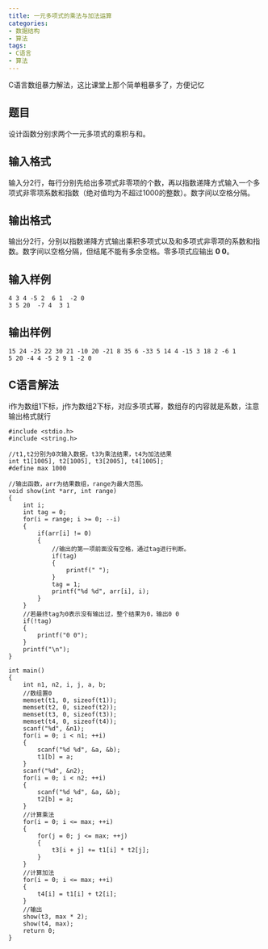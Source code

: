 ```yaml
---
title: 一元多项式的乘法与加法运算
categories: 
- 数据结构
- 算法
tags: 
- C语言
- 算法
---
```


C语言数组暴力解法，这比课堂上那个简单粗暴多了，方便记忆

<!-- more -->

## 题目
设计函数分别求两个一元多项式的乘积与和。

## 输入格式

输入分2行，每行分别先给出多项式非零项的个数，再以指数递降方式输入一个多项式非零项系数和指数（绝对值均为不超过1000的整数）。数字间以空格分隔。

## 输出格式

输出分2行，分别以指数递降方式输出乘积多项式以及和多项式非零项的系数和指数。数字间以空格分隔，但结尾不能有多余空格。零多项式应输出 **0 0**。

## 输入样例

```
4 3 4 -5 2  6 1  -2 0
3 5 20  -7 4  3 1
```

## 输出样例

```
15 24 -25 22 30 21 -10 20 -21 8 35 6 -33 5 14 4 -15 3 18 2 -6 1
5 20 -4 4 -5 2 9 1 -2 0
```

## C语言解法

i作为数组1下标，j作为数组2下标，对应多项式幂，数组存的内容就是系数，注意输出格式就行

```
#include <stdio.h>
#include <string.h>

//t1,t2分别为0次输入数据，t3为乘法结果，t4为加法结果
int t1[1005], t2[1005], t3[2005], t4[1005];
#define max 1000

//输出函数，arr为结果数组，range为最大范围。
void show(int *arr, int range)
{
    int i;
    int tag = 0;
    for(i = range; i >= 0; --i)
    {
        if(arr[i] != 0)
        {
            //输出的第一项前面没有空格，通过tag进行判断。
            if(tag)
            {
                printf(" ");
            }
            tag = 1;
            printf("%d %d", arr[i], i);
        }
    }
    //若最终tag为0表示没有输出过，整个结果为0，输出0 0
    if(!tag)
    {
        printf("0 0");
    }
    printf("\n");
}

int main()
{
    int n1, n2, i, j, a, b;
    //数组置0
    memset(t1, 0, sizeof(t1));
    memset(t2, 0, sizeof(t2));
    memset(t3, 0, sizeof(t3));
    memset(t4, 0, sizeof(t4));
    scanf("%d", &n1);
    for(i = 0; i < n1; ++i)
    {
        scanf("%d %d", &a, &b);
        t1[b] = a;
    }
    scanf("%d", &n2);
    for(i = 0; i < n2; ++i)
    {
        scanf("%d %d", &a, &b);
        t2[b] = a;
    }
    //计算乘法
    for(i = 0; i <= max; ++i)
    {
        for(j = 0; j <= max; ++j)
        {
            t3[i + j] += t1[i] * t2[j];
        }
    }
    //计算加法
    for(i = 0; i <= max; ++i)
    {
        t4[i] = t1[i] + t2[i];
    }
    //输出
    show(t3, max * 2);
    show(t4, max);
    return 0;
}
```